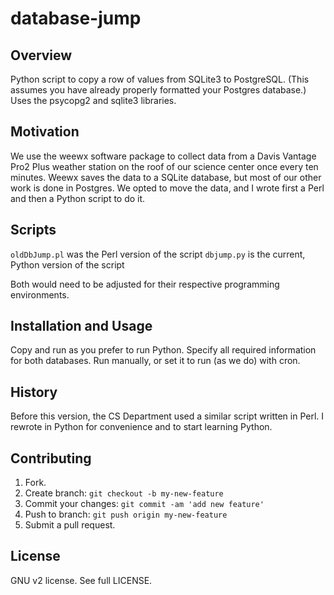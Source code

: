 # database-jump

## Overview

Python script to copy a row of values from SQLite3 to PostgreSQL. (This assumes you have already properly formatted your Postgres database.) Uses the psycopg2 and sqlite3 libraries.

## Motivation

We use the weewx software package to collect data from a Davis Vantage Pro2 Plus weather station on the roof of our science center once every ten minutes. Weewx saves the data to a SQLite database, but most of our other work is done in Postgres. We opted to move the data, and I wrote first a Perl and then a Python script to do it.

## Scripts

`oldDbJump.pl` was the Perl version of the script
`dbjump.py` is the current, Python version of the script

Both would need to be adjusted for their respective programming environments.

## Installation and Usage

Copy and run as you prefer to run Python. Specify all required information for both databases. Run manually, or set it to run (as we do) with cron.

## History

Before this version, the CS Department used a similar script written in Perl. I rewrote in Python for convenience and to start learning Python.

## Contributing

1. Fork.
2. Create branch: `git checkout -b my-new-feature`
3. Commit your changes: `git commit -am 'add new feature'`
4. Push to branch: `git push origin my-new-feature`
5. Submit a pull request.

## License

GNU v2 license. See full LICENSE.

